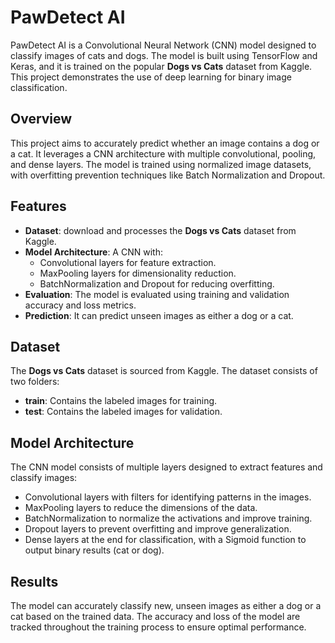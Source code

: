 # PawDetect AI

PawDetect AI is a Convolutional Neural Network (CNN) model designed to classify images of cats and dogs. The model is built using TensorFlow and Keras, and it is trained on the popular **Dogs vs Cats** dataset from Kaggle. This project demonstrates the use of deep learning for binary image classification.

## Overview

This project aims to accurately predict whether an image contains a dog or a cat. It leverages a CNN architecture with multiple convolutional, pooling, and dense layers. The model is trained using normalized image datasets, with overfitting prevention techniques like Batch Normalization and Dropout.

## Features

- **Dataset**: download and processes the **Dogs vs Cats** dataset from Kaggle.
- **Model Architecture**: A CNN with:
  - Convolutional layers for feature extraction.
  - MaxPooling layers for dimensionality reduction.
  - BatchNormalization and Dropout for reducing overfitting.
- **Evaluation**: The model is evaluated using training and validation accuracy and loss metrics.
- **Prediction**: It can predict unseen images as either a dog or a cat.

## Dataset

The **Dogs vs Cats** dataset is sourced from Kaggle. The dataset consists of two folders:
- **train**: Contains the labeled images for training.
- **test**: Contains the labeled images for validation.

## Model Architecture

The CNN model consists of multiple layers designed to extract features and classify images:
- Convolutional layers with filters for identifying patterns in the images.
- MaxPooling layers to reduce the dimensions of the data.
- BatchNormalization to normalize the activations and improve training.
- Dropout layers to prevent overfitting and improve generalization.
- Dense layers at the end for classification, with a Sigmoid function to output binary results (cat or dog).

## Results

The model can accurately classify new, unseen images as either a dog or a cat based on the trained data. The accuracy and loss of the model are tracked throughout the training process to ensure optimal performance.
